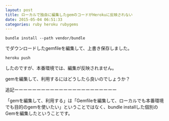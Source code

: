 ```yaml
---
layout: post
title: ローカルで独自に編集したgemのコードがHerokuに反映されない
date: 2015-05-04 06:51:33
categories: ruby heroku rubygems
---
```

<!-- {% raw %} -->
<pre><code>bundle install --path vendor/bundle
</code></pre>

<p>でダウンロードしたgemfileを編集して、上書き保存しました。</p>

<pre><code>heroku push
</code></pre>

<p>したのですが、本番環境では、編集が反映されません。</p>

<p>gemを編集して、利用するにはどうしたら良いのでしょうか？</p>

<p>追記ーーーーーーーーーーーーーーーーーーーーーーー</p>

<p>「gemを編集して、利用する」は「Gemfileを編集して、ローカルでも本番環境でも目的のgemを使いたい」ということではなく、bundle installした個別のGemを編集したということです。</p>
<!-- {% endraw %} -->
